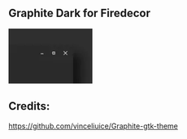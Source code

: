 ## Graphite Dark for Firedecor
<img src="preview.webp">

## Credits:
https://github.com/vinceliuice/Graphite-gtk-theme
